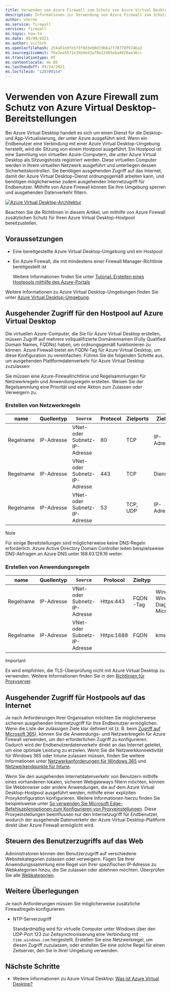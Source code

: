 ```yaml
---
title: Verwenden von Azure Firewall zum Schutz von Azure Virtual Desktop
description: Informationen zur Verwendung von Azure Firewall zum Schutz von Azure Virtual Desktop-Bereitstellungen
author: vhorne
ms.service: firewall
services: firewall
ms.topic: how-to
ms.date: 08/09/2021
ms.author: victorh
ms.openlocfilehash: 254a81e9fe5f3f0d3e98d7db6a7f70778f9746a3
ms.sourcegitcommit: f6e2ea5571e35b9ed3a79a22485eba4d20ae36cc
ms.translationtype: HT
ms.contentlocale: de-DE
ms.lasthandoff: 09/24/2021
ms.locfileid: "128700154"
---
```

# <a name="use-azure-firewall-to-protect-azure-virtual-desktop-deployments"></a>Verwenden von Azure Firewall zum Schutz von Azure Virtual Desktop-Bereitstellungen

Bei Azure Virtual Desktop handelt es sich um einen Dienst für die Desktop- und App-Virtualisierung, der unter Azure ausgeführt wird. Wenn ein Endbenutzer eine Verbindung mit einer Azure Virtual Desktop-Umgebung herstellt, wird die Sitzung von einem Hostpool ausgeführt. Ein Hostpool ist eine Sammlung von virtuellen Azure-Computern, die unter Azure Virtual Desktop als Sitzungshosts registriert werden. Diese virtuellen Computer werden in Ihrem virtuellen Netzwerk ausgeführt und unterliegen dessen Sicherheitskontrollen. Sie benötigen ausgehenden Zugriff auf das Internet, damit der Azure Virtual Desktop-Dienst ordnungsgemäß arbeiten kann, und benötigen möglicherweise zudem ausgehenden Internetzugriff für Endbenutzer. Mithilfe von Azure Firewall können Sie Ihre Umgebung sperren und ausgehenden Datenverkehr filtern.

[ ![Azure Virtual Desktop-Architektur](media/protect-windows-virtual-desktop/windows-virtual-desktop-architecture-diagram.png) ](media/protect-windows-virtual-desktop/windows-virtual-desktop-architecture-diagram.png#lightbox)

Beachten Sie die Richtlinien in diesem Artikel, um mithilfe von Azure Firewall zusätzlichen Schutz für Ihren Azure Virtual Desktop-Hostpool bereitzustellen.

## <a name="prerequisites"></a>Voraussetzungen


 - Eine bereitgestellte Azure Virtual Desktop-Umgebung und ein Hostpool
 - Ein Azure Firewall, die mit mindestens einer Firewall Manager-Richtlinie bereitgestellt ist 

   Weitere Informationen finden Sie unter [Tutorial: Erstellen eines Hostpools mithilfe des Azure-Portals](../virtual-desktop/create-host-pools-azure-marketplace.md)

Weitere Informationen zu Azure Virtual Desktop-Umgebungen finden Sie unter [Azure Virtual Desktop-Umgebung](../virtual-desktop/environment-setup.md).

## <a name="host-pool-outbound-access-to-azure-virtual-desktop"></a>Ausgehender Zugriff für den Hostpool auf Azure Virtual Desktop

Die virtuellen Azure-Computer, die Sie für Azure Virtual Desktop erstellen, müssen Zugriff auf mehrere vollqualifizierte Domänennamen (Fully Qualified Domain Names, FQDNs) haben, um ordnungsgemäß funktionieren zu können. Azure Firewall bietet ein FQDN-Tag für Azure Virtual Desktop, um diese Konfiguration zu vereinfachen. Führen Sie die folgenden Schritte aus, um ausgehenden Plattformdatenverkehr für Azure Virtual Desktop zuzulassen:

Sie müssen eine Azure-Firewallrichtlinie und Regelsammlungen für Netzwerkregeln und Anwendungsregeln erstellen. Weisen Sie der Regelsammlung eine Priorität und eine Aktion zum Zulassen oder Verweigern zu. 

### <a name="create-network-rules"></a>Erstellen von Netzwerkregeln

| name | Quellentyp | `Source` | Protocol | Zielports | Zieltyp | Destination |
| --- | --- | --- | --- | --- | --- | --- |
| Regelname | IP-Adresse | VNet- oder Subnetz-IP-Adresse | 80 | TCP |  IP-Adresse | 169.254.169.254, 168.63.129.16 |
| Regelname | IP-Adresse | VNet- oder Subnetz-IP-Adresse | 443 | TCP | Diensttag | AzureCloud, WindowsVirtualDesktop |
| Regelname | IP-Adresse | VNet- oder Subnetz-IP-Adresse | 53 | TCP, UDP | IP-Adresse | * |

> [!NOTE]
> Für einige Bereitstellungen sind möglicherweise keine DNS-Regeln erforderlich. Azure Active Directory Domain Controller leiten beispielsweise DNS-Abfragen an Azure DNS unter 168.63.129.16 weiter.

### <a name="create-application-rules"></a>Erstellen von Anwendungsregeln 

| name | Quellentyp | `Source` | Protocol | Zieltyp | Destination|
| --- | --- | --- | --- | --- | --- |
| Regelname | IP-Adresse | VNet- oder Subnetz-IP-Adresse | Https:443 | FQDN-Tag | WindowsVirtualDesktop, WindowsUpdate, Windows-Diagnose, MicrosoftActiveProtectionService |
| Regelname | IP-Adresse | VNet- oder Subnetz-IP-Adresse | Https:1688 | FQDN | kms.core.windows.net |


> [!IMPORTANT]
> Es wird empfohlen, die TLS-Überprüfung nicht mit Azure Virtual Desktop zu verwenden. Weitere Informationen finden Sie in den [Richtlinien für Proxyserver](../virtual-desktop/proxy-server-support.md#dont-use-ssl-termination-on-the-proxy-server).

## <a name="host-pool-outbound-access-to-the-internet"></a>Ausgehender Zugriff für Hostpools auf das Internet

Je nach Anforderungen Ihrer Organisation möchten Sie möglicherweise sicheren ausgehenden Internetzugriff für Ihre Endbenutzer ermöglichen. Wenn die Liste der zulässigen Ziele klar definiert ist (z. B. beim [Zugriff auf Microsoft 365](/microsoft-365/enterprise/microsoft-365-ip-web-service)), können Sie die Anwendungs- und Netzwerkregeln für Azure Firewall verwenden, um den erforderlichen Zugriff zu konfigurieren. Dadurch wird der Endbenutzerdatenverkehr direkt an das Internet geleitet, um eine optimale Leistung zu erzielen. Wenn Sie die Netzwerkkonnektivität für Windows 365 oder Intune zulassen müssen, finden Sie weitere Informationen unter [Netzwerkanforderungen für Windows 365](/windows-365/requirements-network#allow-network-connectivity) und [Netzwerkendpunkte für Intune](/mem/intune/fundamentals/intune-endpoints).

Wenn Sie den ausgehenden Internetdatenverkehr von Benutzern mithilfe eines vorhandenen lokalen, sicheren Webgateways filtern möchten, können Sie Webbrowser oder andere Anwendungen, die auf dem Azure Virtual Desktop-Hostpool ausgeführt werden, mithilfe einer expliziten Proxykonfiguration konfigurieren. Weitere Informationen hierzu finden Sie beispielsweise unter [So verwenden Sie Microsoft Edge-Befehlszeilenoptionen zum Konfigurieren von Proxyeinstellungen](/deployedge/edge-learnmore-cmdline-options-proxy-settings). Diese Proxyeinstellungen beeinflussen nur den Internetzugriff für Endbenutzer, wodurch der ausgehende Datenverkehr der Azure Virtual Desktop-Plattform direkt über Azure Firewall ermöglicht wird. 

## <a name="control-user-access-to-the-web"></a>Steuern des Benutzerzugriffs auf das Web

Administratoren können den Benutzerzugriff auf verschiedene Websitekategorien zulassen oder verweigern. Fügen Sie Ihrer Anwendungssammlung eine Regel von Ihrer spezifischen IP-Adresse zu Webkategorien hinzu, die Sie zulassen oder ablehnen möchten. Überprüfen Sie alle [Webkategorien](web-categories.md). 

## <a name="additional-considerations"></a>Weitere Überlegungen

Je nach Anforderungen müssen Sie möglicherweise zusätzliche Firewallregeln konfigurieren:

- NTP-Serverzugriff

  Standardmäßig wird für virtuelle Computer unter Windows über den UDP-Port 123 zur Zeitsynchronisierung eine Verbindung mit `time.windows.com` hergestellt. Erstellen Sie eine Netzwerkregel, um diesen Zugriff zuzulassen, oder erstellen Sie eine solche Regel für einen Zeitserver, den Sie in Ihrer Umgebung verwenden.

## <a name="next-steps"></a>Nächste Schritte

- Weitere Informationen zu Azure Virtual Desktop: [Was ist Azure Virtual Desktop?](../virtual-desktop/overview.md)
